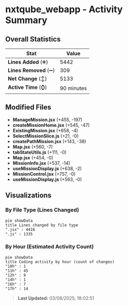 # nxtqube_webapp - Activity Summary 

## Overall Statistics

| Stat                   | Value                                                             |
| ---------------------- | ----------------------------------------------------------------- |
| **Lines Added** (➕)   | 5442                                          |
| **Lines Removed** (➖) | 309                                        |
| **Net Change** (↕)    | 5133                |
| **Active Time** (⌚)   | 90 minutes |


## Modified Files
- **ManageMission.jsx** (+455, -197)
- **createMissionHome.jsx** (+545, -47)
- **ExistingMission.jsx** (+658, -4)
- **SelectMissionSlice.js** (+21, -0)
- **createPathMission.jsx** (+143, -38)
- **Map.jsx** (+560, -7)
- **tabStateUtils.js** (+111, -0)
- **Map.jsx** (+454, -0)
- **MissionInfo.jsx** (+537, -14)
- **useMissionDisplay.js** (+638, -2)
- **MissionControl.jsx** (+757, -0)
- **useMissionDisplay.js** (+563, -0)

## Visualizations

### By File Type (Lines Changed)

```mermaid
pie showData
title Lines changed by file type
".jsx" : 4416
".js" : 1335
```

### By Hour (Estimated Activity Count)

```mermaid
pie showData
title Coding activity by hour (count of changes)
"10h" : 1
"11h" : 45
"12h" : 9
"14h" : 1
"16h" : 7
"17h" : 14
```


> **Last Updated:** 03/08/2025, 18:02:51